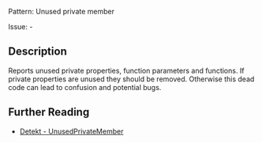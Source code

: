 Pattern: Unused private member

Issue: -

## Description

Reports unused private properties, function parameters and functions. If private properties are unused they should be removed. Otherwise this dead code can lead to confusion and potential bugs.

## Further Reading

* [Detekt - UnusedPrivateMember](https://detekt.github.io/detekt/style.html#unusedprivatemember)